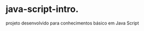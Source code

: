  # java-script-intro.   
    
projeto desenvolvido para conhecimentos básico em Java Script

<h1>   </ h1>
 